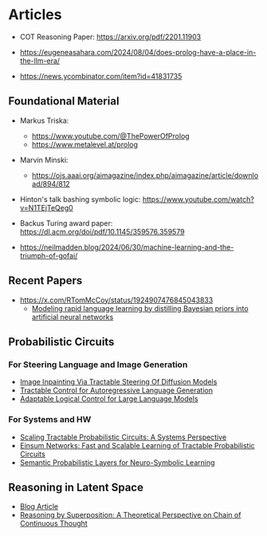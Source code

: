 # Articles

- COT Reasoning Paper: https://arxiv.org/pdf/2201.11903
- https://eugeneasahara.com/2024/08/04/does-prolog-have-a-place-in-the-llm-era/

- https://news.ycombinator.com/item?id=41831735


## Foundational Material

- Markus Triska: 
	- https://www.youtube.com/@ThePowerOfProlog
    - https://www.metalevel.at/prolog

- Marvin Minski:
	- https://ojs.aaai.org/aimagazine/index.php/aimagazine/article/download/894/812

- Hinton's talk bashing symbolic logic: https://www.youtube.com/watch?v=N1TEjTeQeg0

- Backus Turing award paper: https://dl.acm.org/doi/pdf/10.1145/359576.359579

- https://neilmadden.blog/2024/06/30/machine-learning-and-the-triumph-of-gofai/
 
 ## Recent Papers
 - https://x.com/RTomMcCoy/status/1924907476845043833
	 - [Modeling rapid language learning by distilling Bayesian priors into artificial neural networks](https://www.nature.com/articles/s41467-025-59957-y)


## Probabilistic Circuits

### For Steering Language and Image Generation
- [Image Inpainting Via Tractable Steering Of Diffusion Models](https://arxiv.org/pdf/2401.03349)
- [Tractable Control for Autoregressive Language Generation](https://arxiv.org/pdf/2304.07438)
- [Adaptable Logical Control for Large Language Models](https://arxiv.org/pdf/2406.13892)


### For Systems and HW
- [Scaling Tractable Probabilistic Circuits: A Systems Perspective](https://arxiv.org/pdf/2406.00766)
- [Einsum Networks: Fast and Scalable Learning of Tractable Probabilistic Circuits](https://arxiv.org/pdf/2004.06231)
- [Semantic Probabilistic Layers for Neuro-Symbolic Learning](https://arxiv.org/pdf/2206.00426)




## Reasoning in Latent Space

- [Blog Article](https://www.luiscardoso.dev/blog/neuralese)
- [Reasoning by Superposition: A Theoretical Perspective on Chain of Continuous Thought](https://arxiv.org/abs/2505.12514)

